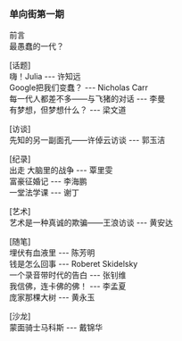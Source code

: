 ### 单向街第一期

前言  
最愚蠢的一代？  

[话题]  
嗨！Julia --- 许知远  
Google把我们变蠢？ --- Nicholas Carr  
每一代人都差不多——与飞猪的对话 --- 李曼  
有梦想，但梦想什么？ --- 梁文道  

[访谈]   
先知的另一副面孔——许倬云访谈 --- 郭玉洁  

[纪录]  
出走
大脑里的战争 --- 覃里雯  
富豪征婚记 --- 李海鹏  
一堂法学课 --- 谢丁  

[艺术]  
艺术是一种真诚的欺骗——王浪访谈 --- 黄安达  

[随笔]  
埋伏有血液里 --- 陈芳明  
钱是怎么回事 --- Roberet Skidelsky  
一个录音带时代的告白 --- 张钊维  
我信佛，连卡佛的佛！ --- 李孟夏  
庞家那棵大树 --- 黄永玉  

[沙龙]  
蒙面骑士马科斯 --- 戴锦华
